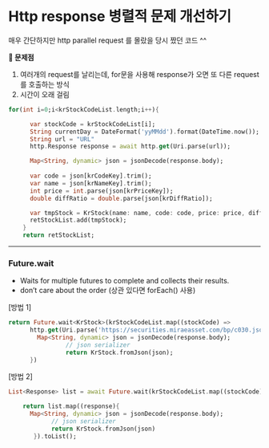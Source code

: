 # Http response 병렬적 문제 개선하기

매우 간단하지만 http parallel request 를 몰랐을 당시 짰던 코드 ^^ 

**🧛 문제점** 

1. 여러개의 request를 날리는데, for문을 사용해 response가 오면 또 다른 request를 호출하는 방식
2. 시간이 오래 걸림

```dart
for(int i=0;i<krStockCodeList.length;i++){

      var stockCode = krStockCodeList[i];
      String currentDay = DateFormat('yyMMdd').format(DateTime.now());
      String url = "URL"
      http.Response response = await http.get(Uri.parse(url));

      Map<String, dynamic> json = jsonDecode(response.body);
      
      var code = json[krCodeKey].trim();
      var name = json[krNameKey].trim();
      int price = int.parse(json[krPriceKey]);
      double diffRatio = double.parse(json[krDiffRatio]);

      var tmpStock = KrStock(name: name, code: code, price: price, diffRatio: diffRatio);
      retStockList.add(tmpStock);
    }
    return retStockList;
```

---

### Future.wait

- Waits for multiple futures to complete and collects their results.
- don’t care about the order (상관 있다면 forEach() 사용)

[방법 1]

```dart
return Future.wait<KrStock>(krStockCodeList.map((stockCode) =>
      http.get(Uri.parse('https://securities.miraeasset.com/bp/c030.json?gubn=D&code=' + stockCode + "&count=5&date="+currentDay+"&unit=1&dataIndex=1&gap=1")).then((response){
        Map<String, dynamic> json = jsonDecode(response.body);
				// json serializer
				return KrStock.fromJson(json);
      })
```

[방법 2]

```dart
List<Response> list = await Future.wait(krStockCodeList.map((stockCode) => http.get(Uri.parse('https://securities.miraeasset.com/bp/c030.json?gubn=D&code=' + stockCode + "&count=5&date="+currentDay+"&unit=1&dataIndex=1&gap=1"))));
      
    return list.map((response){
      Map<String, dynamic> json = jsonDecode(response.body);
 			// json serializer
			return KrStock.fromJson(json)
	   }).toList();
```

